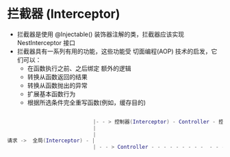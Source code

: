 # 拦截器 (Interceptor)

- 拦截器是使用 @Injectable() 装饰器注解的类，拦截器应该实现 NestInterceptor 接口
- 拦截器具有一系列有用的功能，这些功能受 切面编程(AOP) 技术的启发，它们可以：
  - 在函数执行之前、之后绑定 额外的逻辑
  - 转换从函数返回的结果
  - 转换从函数抛出的异常
  - 扩展基本函数行为
  - 根据所选条件完全重写函数(例如，缓存目的)

```lua
                                                                                             | - > Route Handler - 路由(Interceptor) - - |
                            |- - > 控制器(Interceptor) - Controller - 控制器(Interceptor) - - |                                           |
                            |                                                                | - > Route Handler - 路由(Interceptor) - - |
                            |                                                                                                            | - > 全局后置(Interceptor) - > 响应
请求 ->  全局(Interceptor) - |                                                                                                            |
                            | - - > Controller - - - - - - - - -  - - -     -  > 路由(Interceptor) - Route Handler - 路由(Interceptor) - -|
```
